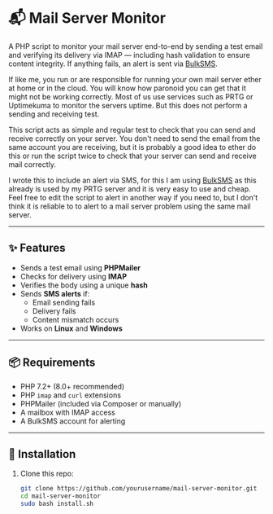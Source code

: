 # 📬 Mail Server Monitor

A PHP script to monitor your mail server end-to-end by sending a test email and verifying its delivery via IMAP — including hash validation to ensure content integrity. If anything fails, an alert is sent via [BulkSMS](https://www.bulksms.co.uk/).

If like me, you run or are responsible for running your own mail server ether at home or in the cloud. You will know how paronoid you can get that it might not be working correctly. Most of us use services such as PRTG or Uptimekuma to monitor the servers uptime. But this does not perform a sending and receiving test. 

This script acts as simple and regular test to check that you can send and receive correctly on your server. You don't need to send the email from the same account you are receiving, but it is probably a good idea to ether do this or run the script twice to check that your server can send and receive mail correctly.

I wrote this to include an alert via SMS, for this I am using [BulkSMS](https://www.bulksms.co.uk/) as this already is used by my PRTG server and it is very easy to use and cheap. Feel free to edit the script to alert in another way if you need to, but I don't think it is reliable to to alert to a mail server problem using the same mail server.

---

## ✨ Features

- Sends a test email using **PHPMailer**
- Checks for delivery using **IMAP**
- Verifies the body using a unique **hash**
- Sends **SMS alerts** if:
  - Email sending fails
  - Delivery fails
  - Content mismatch occurs
- Works on **Linux** and **Windows**

---

## 📦 Requirements

- PHP 7.2+ (8.0+ recommended)
- PHP `imap` and `curl` extensions
- PHPMailer (included via Composer or manually)
- A mailbox with IMAP access
- A BulkSMS account for alerting

---

## 🚀 Installation

1. Clone this repo:

   ```bash
   git clone https://github.com/yourusername/mail-server-monitor.git
   cd mail-server-monitor
   sudo bash install.sh
